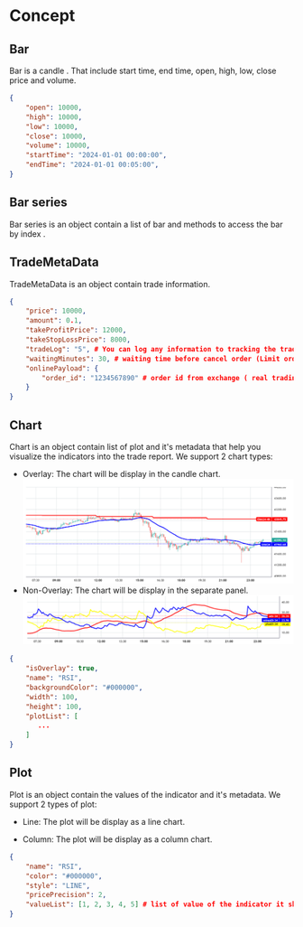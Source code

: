 # Concept

## Bar 
Bar is a candle . That include start time, end time, open, high, low, close price and volume.
```json
{
    "open": 10000,
    "high": 10000,
    "low": 10000,
    "close": 10000,
    "volume": 10000,
    "startTime": "2024-01-01 00:00:00",
    "endTime": "2024-01-01 00:05:00",
}
```
## Bar series
Bar series is an object contain a list of bar and methods to access the bar by index .

## TradeMetaData
TradeMetaData is an object contain trade information. 
```json
{
    "price": 10000,
    "amount": 0.1,
    "takeProfitPrice": 12000,
    "takeStopLossPrice": 8000,
    "tradeLog": "5", # You can log any information to tracking the trade
    "waitingMinutes": 30, # waiting time before cancel order (Limit order only)
    "onlinePayload": {
        "order_id": "1234567890" # order id from exchange ( real trading only)
    }
}
```
## Chart
Chart is an object contain list of plot and it's metadata that help you visualize the indicators into the trade report. We support 2 chart types:

- Overlay: The chart will be display in the candle chart.
    ![overlay](../assets/images/overlay-chart.png)
- Non-Overlay: The chart will be display in the separate panel.
    ![non-overlay](../assets/images/non-overlay-chart.png)

```json
{
    "isOverlay": true,
    "name": "RSI",
    "backgroundColor": "#000000",
    "width": 100,
    "height": 100,
    "plotList": [
       ...
    ]
}
```
## Plot
Plot is an object contain the values of the indicator and it's metadata. We support 2 types of plot:

- Line: The plot will be display as a line chart.

- Column: The plot will be display as a column chart.

```json
{
    "name": "RSI",
    "color": "#000000",
    "style": "LINE",
    "pricePrecision": 2,
    "valueList": [1, 2, 3, 4, 5] # list of value of the indicator it should be the same length as the List of bar in BarSeries
}
```